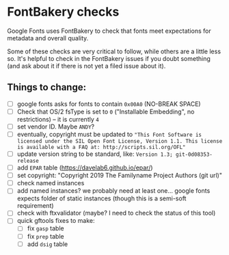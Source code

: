 # FontBakery checks

Google Fonts uses FontBakery to check that fonts meet expectations for metadata and overall quality.

Some of these checks are very critical to follow, while others are a little less so. It's helpful to check in the FontBakery issues if you doubt something (and ask about it if there is not yet a filed issue about it).

## Things to change:

- [ ] google fonts asks for fonts to contain `0x00A0` (NO-BREAK SPACE)
- [ ] Check that OS/2 fsType is set to `0` ("Installable Embedding", no restrictions) – it is currently `4`
- [ ] set vendor ID. Maybe `ANDY`?
- [ ] eventually, copyright must be updated to `"This Font Software is licensed under the SIL Open Font License, Version 1.1. This license is available with a FAQ at: http://scripts.sil.org/OFL"`
- [ ] update version string to be standard, like: `Version 1.3; git-0d08353-release`
- [ ] add `EPAR` table (https://davelab6.github.io/epar/)
- [ ] set copyright: "Copyright 2019 The Familyname Project Authors (git url)"
- [ ] check named instances
- [ ] add named instances? we probably need at least one... google fonts expects folder of static instances (though this is a semi-soft requirement)
- [ ] check with ftxvalidator (maybe? I need to check the status of this tool)
- [ ] quick gftools fixes to make:
  - [ ] fix `gasp` table
  - [ ] fix `prep` table
  - [ ] add `dsig` table